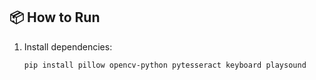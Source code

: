 
## 📦 How to Run

1. Install dependencies:
   ```bash
   pip install pillow opencv-python pytesseract keyboard playsound
